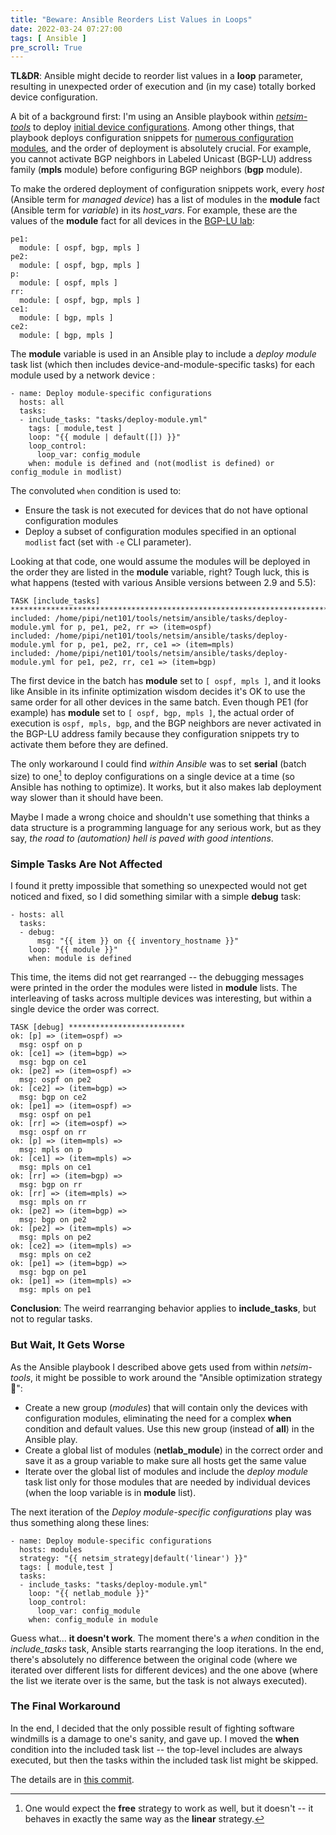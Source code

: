 ```yaml
---
title: "Beware: Ansible Reorders List Values in Loops"
date: 2022-03-24 07:27:00
tags: [ Ansible ]
pre_scroll: True
---
```

**TL&DR**: Ansible might decide to reorder list values in a **loop** parameter, resulting in unexpected order of execution and (in my case) totally borked device configuration.

A bit of a background first: I'm using an Ansible playbook within *[netsim-tools](https://netsim-tools.readthedocs.io/en/latest/)* to deploy [initial device configurations](https://netsim-tools.readthedocs.io/en/latest/netlab/initial.html). Among other things, that playbook deploys configuration snippets for [numerous configuration modules](https://netsim-tools.readthedocs.io/en/latest/modules.html), and the order of deployment is absolutely crucial. For example, you cannot activate BGP neighbors in Labeled Unicast (BGP-LU) address family (**mpls** module) before configuring BGP neighbors (**bgp** module).
<!--more-->
To make the ordered deployment of configuration snippets work, every *host* (Ansible term for *managed device*) has a list of modules in the **module** fact (Ansible term for *variable*) in its *host_vars*. For example, these are the values of the **module** fact for all devices in the [BGP-LU lab](https://github.com/ipspace/netsim-examples/tree/master/MPLS/ldp-bgp-lu):

```
pe1:
  module: [ ospf, bgp, mpls ]
pe2:
  module: [ ospf, bgp, mpls ]
p:
  module: [ ospf, mpls ]
rr:
  module: [ ospf, bgp, mpls ]
ce1:
  module: [ bgp, mpls ]
ce2:
  module: [ bgp, mpls ]
```

The **module** variable is used in an Ansible play to include a *deploy module* task list (which then includes device-and-module-specific tasks) for each module used by a network device :

```
- name: Deploy module-specific configurations
  hosts: all
  tasks:
  - include_tasks: "tasks/deploy-module.yml"
    tags: [ module,test ]
    loop: "{{ module | default([]) }}"
    loop_control:
      loop_var: config_module
    when: module is defined and (not(modlist is defined) or config_module in modlist)
```

The convoluted `when` condition is used to:

* Ensure the task is not executed for devices that do not have optional configuration modules
* Deploy a subset of configuration modules specified in an optional `modlist` fact (set with `-e` CLI parameter).

Looking at that code, one would assume the modules will be deployed in the order they are listed in the **module** variable, right? Tough luck, this is what happens (tested with various Ansible versions between 2.9 and 5.5):

```
TASK [include_tasks] ***************************************************************************************************************
included: /home/pipi/net101/tools/netsim/ansible/tasks/deploy-module.yml for p, pe1, pe2, rr => (item=ospf)
included: /home/pipi/net101/tools/netsim/ansible/tasks/deploy-module.yml for p, pe1, pe2, rr, ce1 => (item=mpls)
included: /home/pipi/net101/tools/netsim/ansible/tasks/deploy-module.yml for pe1, pe2, rr, ce1 => (item=bgp)

```

The first device in the batch has **module** set to `[ ospf, mpls ]`, and it looks like Ansible in its infinite optimization wisdom decides it's OK to use the same order for all other devices in the same batch. Even though PE1 (for example) has **module** set to `[ ospf, bgp, mpls ]`, the actual order of execution is `ospf, mpls, bgp`, and the BGP neighbors are never activated in the BGP-LU address family because they configuration snippets try to activate them before they are defined.

The only workaround I could find *within Ansible* was to set **serial** (batch size) to one[^FREE] to deploy configurations on a single device at a time (so Ansible has nothing to optimize). It works, but it also makes lab deployment way slower than it should have been.

Maybe I made a wrong choice and shouldn't use something that thinks a data structure is a programming language for any serious work, but as they say, _the road to (automation) hell is paved with good intentions_.

### Simple Tasks Are Not Affected

I found it pretty impossible that something so unexpected would not get noticed and fixed, so I did something similar with a simple **debug** task:

```
- hosts: all
  tasks:
  - debug:
      msg: "{{ item }} on {{ inventory_hostname }}"
    loop: "{{ module }}"
    when: module is defined
```

This time, the items did not get rearranged -- the debugging messages were printed in the order the modules were listed in **module** lists. The interleaving of tasks across multiple devices was interesting, but within a single device the order was correct.

```
TASK [debug] **************************
ok: [p] => (item=ospf) =>
  msg: ospf on p
ok: [ce1] => (item=bgp) =>
  msg: bgp on ce1
ok: [pe2] => (item=ospf) =>
  msg: ospf on pe2
ok: [ce2] => (item=bgp) =>
  msg: bgp on ce2
ok: [pe1] => (item=ospf) =>
  msg: ospf on pe1
ok: [rr] => (item=ospf) =>
  msg: ospf on rr
ok: [p] => (item=mpls) =>
  msg: mpls on p
ok: [ce1] => (item=mpls) =>
  msg: mpls on ce1
ok: [rr] => (item=bgp) =>
  msg: bgp on rr
ok: [rr] => (item=mpls) =>
  msg: mpls on rr
ok: [pe2] => (item=bgp) =>
  msg: bgp on pe2
ok: [pe2] => (item=mpls) =>
  msg: mpls on pe2
ok: [ce2] => (item=mpls) =>
  msg: mpls on ce2
ok: [pe1] => (item=bgp) =>
  msg: bgp on pe1
ok: [pe1] => (item=mpls) =>
  msg: mpls on pe1
```

**Conclusion**: The weird rearranging behavior applies to **include_tasks**, but not to regular tasks.

### But Wait, It Gets Worse

As the Ansible playbook I described above gets used from within *netsim-tools*, it might be possible to work around the "Ansible optimization strategy 🤪":

* Create a new group (*modules*) that will contain only the devices with configuration modules, eliminating the need for a complex **when** condition and default values. Use this new group (instead of **all**) in the Ansible play.
* Create a global list of modules (**netlab\_module**) in the correct order and save it as a group variable to make sure all hosts get the same value
* Iterate over the global list of modules and include the *deploy module* task list only for those modules that are needed by individual devices (when the loop variable is in **module** list).

The next iteration of the _Deploy module-specific configurations_ play was thus something along these lines:

```
- name: Deploy module-specific configurations
  hosts: modules
  strategy: "{{ netsim_strategy|default('linear') }}"
  tags: [ module,test ]
  tasks:
  - include_tasks: "tasks/deploy-module.yml"
    loop: "{{ netlab_module }}"
    loop_control:
      loop_var: config_module
    when: config_module in module
```

Guess what... **it doesn't work**. The moment there's a *when* condition in the *include_tasks* task, Ansible starts rearranging the loop iterations. In the end, there's absolutely no difference between the original code (where we iterated over different lists for different devices) and the one above (where the list we iterate over is the same, but the task is not always executed).

### The Final Workaround

In the end, I decided that the only possible result of fighting software windmills is a damage to one's sanity, and gave up. I moved the **when** condition into the included task list -- the top-level includes are always executed, but then the tasks within the included task list might be skipped.

The details are in [this commit](https://github.com/ipspace/netsim-tools/commit/da013c44d85bb0fd210ad478b70ffcb24bc762cd).

[^FREE]: One would expect the **free** strategy to work as well, but it doesn't -- it behaves in exactly the same way as the **linear** strategy.
